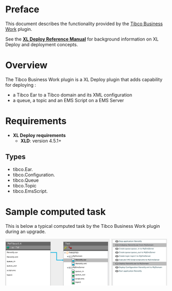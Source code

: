 # Preface #

This document describes the functionality provided by the [Tibco Business Work](http://www.tibco.com/products/automation/application-integration/activematrix-businessworks) plugin.

See the [**XL Deploy Reference Manual**](http://docs.xebialabs.com/releases/latest/xl-deploy/starthere.html) for background information on XL Deploy and deployment concepts.

# Overview #

The Tibco Business Work plugin is a XL Deploy plugin that adds capability for deploying  :

* a Tibco Ear to a Tibco domain and its XML configuration
* a queue, a topic and an EMS Script on a EMS Server

# Requirements #

* **XL Deploy requirements**
	* **XLD**: version 4.5.1+

## Types ##

+ tibco.Ear.
+ tibco.Configuration.
+ tibco.Queue
+ tibco.Topic
+ tibco.EmsScript.

# Sample computed task #

This is below a typical computed task by the Tibco Business Work plugin during an upgrade.

![Deployment task](update-task.png)



